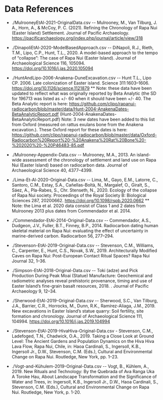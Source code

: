 # Data References

* ./MulrooneyEtAl-2021-OriginalData.csv -- Mulrooney, M., Van Tilburg, J. A., Horn, A., & McCoy, P. C. (2021). Refining the Chronology of Rapa Nui (Easter Island) Settlement. Journal of Pacific Archaeology. https://pacificarchaeology.org/index.php/journal/article/view/318
 
* ./DinapoliEtAl-2020-ModelBasedApproach.csv -- DiNapoli, R.J., Rieth, T.M., Lipo, C.P., Hunt, T.L., 2020. A model-based approach to the tempo of “collapse”: The case of Rapa Nui (Easter Island). Journal of Archaeological Science 116, 105094. https://doi.org/10.1016/j.jas.2020.105094

* ./HuntAndLipo-2006-Anakena-DuneExcavation.csv -- Hunt T.L., Lipo CP. 2006. Late colonization of Easter island. Science 311:1603–1606. https://doi.org/10.1126/science.1121879 ** Note: these data have been updated to reflect what was originally reported by Beta Analytic (the SD for 196713 was listed as +/- 60 when it should have been +/- 40. The Beta Analytic report is here: https://github.com/clipo/rapanui-radiocarbon/blob/master/data/Hunt-2004-AnakenaDates-BetaAnalyticReport.pdf (Hunt-2004-AnakenaDates-BetaAnalyticReport.pdf) Note: 3 new dates have been added to this list from Oxford (measured on rattus exulans bone from the Anakena excavation.). These Oxford report for these dates is here: https://github.com/clipo/rapanui-radiocarbon/blob/master/data/Oxford-Radiocarbon%20Report%20-%20Anakena%20Rat%20Bone%20-%202020%20-%20P46483-85.pdf 

* ./Mulrooney-Appendix-Data.csv -- Mulrooney, M.A., 2013. An island-wide assessment of the chronology of settlement and land use on Rapa Nui (Easter Island) based on radiocarbon data. Journal of Archaeological Science 40, 4377–4399.

* ./Lima-Et-Al-2020-Original-Data.csv -- Lima, M., Gayo, E.M., Latorre, C., Santoro, C.M., Estay, S.A., Cañellas-Boltà, N., Margalef, O., Giralt, S., Sáez, A., Pla-Rabes, S., Chr. Stenseth, N., 2020. Ecology of the collapse of Rapa Nui society. Proceedings of the Royal Society B: Biological Sciences 287, 20200662. https://doi.org/10.1098/rspb.2020.0662
** Note: the Lima et al. 2020 data consist of Class 1 and 2 dates from Mulrooney 2013 plus dates from Commendador et al. 2014.

* ./Commendador-EtAl-2014-Original-Data.csv -- Commendador, A.S., Dudgeon, J.V., Fuller, B.T., Finney, B.P., 2014. Radiocarbon dating human skeletal material on Rapa Nui: evaluating the effect of uncertainty in marine-derived carbon. Radiocarbon 56, 277–294.

* ./Stevenson-EtAl-2019-Original-Data.csv -- Stevenson, C.M., Williams, C., Carpenter, E., Hunt, C.S., Novak, S.W., 2019. Architecturally Modified Caves on Rapa Nui: Post-European Contact Ritual Spaces? Rapa Nui Journal 32, 1–36.

* ./Simpson-EtAl-2018-Original-Data.csv -- Toki (adze) and Pick Production During Peak Moai (Statue) Manufacture: Geochemical and radiometric analyses reveal prehistoric provenance, timing and use of Easter Island’s fine-grain basalt resources, 2018. . Journal of Pacific Archaeology 9, 12–34.

* ./Sherwood-EtAl-2019-Original-Data.csv -- Sherwood, S.C., Van Tilburg, J.A., Barrier, C.R., Horrocks, M., Dunn, R.K., Ramírez-Aliaga, J.M., 2019. New excavations in Easter Island’s statue quarry: Soil fertility, site formation and chronology. Journal of Archaeological Science 111, 104994. https://doi.org/10.1016/j.jas.2019.104994

* ./Stevenson-EtAl-2019-HivaHiva-Original-Data.csv - Stevenson, C.M., Ladefoged, T.N., Chadwick, O.A., 2019. Taking a Close Look at Ground Level: The Ancient Gardens and Population Dynamics on the Hiva Hiva Lava Flow, Rapa Nui, Chile, in: Haoa Cardinali, S., Ingersoll, K.B., Ingersoll Jr., D.W., Stevenson, C.M. (Eds.), Cultural and Environmental Change on Rapa Nui. Routledge, New York, pp. 1–23.

* ./Vogt-and-Kühulem-2019-Original-Data.csv -- Vogt, B., Kühlem, A., 2019. New Rituals and Technology: By the Quebrada of Ava Ranga Uka A Toroke Hau, About Landscape Transformation and the Significance of Water and Trees, in: Ingersoll, K.B., Ingersoll Jr., D.W., Haoa Cardinali, S., Stevenson, C.M. (Eds.), Cultural and Environmental Change on Rapa Nui. Routledge, New York, p. 1-20.
